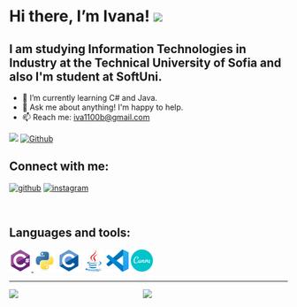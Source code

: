 # Hi there, I’m Ivana! <img src="https://media.giphy.com/media/hvRJCLFzcasrR4ia7z/giphy.gif" width="27px">
## I am studying Information Technologies in Industry at the Technical University of Sofia and also I'm student at SoftUni.
- 🌱 I’m currently learning C# and Java.
- 💬 Ask me about anything! I'm happy to help.
- 📫 Reach me: iva1100b@gmail.com

![](https://visitor-badge.laobi.icu/badge?page_id=Ivanazzz.Ivanazzz)
[![Github](https://img.shields.io/github/followers/Ivanazzz?label=Follow&style=social)](https://github.com/Ivanazzz)
<br />

## Connect with me:
[<img src='https://cdn.jsdelivr.net/npm/simple-icons@3.0.1/icons/github.svg' alt='github' height='40'>](https://github.com/Ivanazzz)  [<img src='https://cdn.jsdelivr.net/npm/simple-icons@3.0.1/icons/instagram.svg' alt='instagram' height='40'>](https://www.instagram.com/ivana_b.ly/)  

<br />

## Languages and tools:

<p align="left"> <a href="https://www.w3schools.com/cs/" target="_blank" rel="noreferrer"> 
<img src="https://raw.githubusercontent.com/devicons/devicon/master/icons/csharp/csharp-original.svg" alt="csharp" width="40" height="40"/> </a> 
<img src="https://raw.githubusercontent.com/devicons/devicon/master/icons/python/python-original.svg" alt="python" width="40" height="40"/> </a> 
<img src="https://raw.githubusercontent.com/devicons/devicon/master/icons/c/c-original.svg" alt="c" width="40" height="40"/> </a>
<img src="https://raw.githubusercontent.com/devicons/devicon/master/icons/java/java-original.svg" alt="java" width="40" height="40"/> </a>
<img src="https://raw.githubusercontent.com/github/explore/80688e429a7d4ef2fca1e82350fe8e3517d3494d/topics/visual-studio-code/visual-studio-code.png" alt="VS Code" height="40" height="40">
<img src="https://raw.githubusercontent.com/devicons/devicon/master/icons/canva/canva-original.svg" alt="canva" width="40" height="40"/> </a>

<br />

---

<img align="left"  width="48%" src="https://github-readme-stats.vercel.app/api?username=Ivanazzz&show_icons=true&theme=default&hide_border=true" />

<img align="left" width="46%" src="https://github-readme-stats.vercel.app/api/top-langs/?username=Ivanazzz&layout=compact&hide_border=true" />
